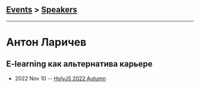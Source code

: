 ## [Events](../README.md) > [Speakers](../speakers.md)
---

# Антон Ларичев

## E-learning как альтернатива карьере
- 2022 Nov 10 -- [HolyJS 2022 Autumn](https://www.youtube.com/watch?v=a4WThcCsfnY)    
